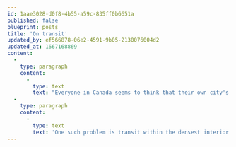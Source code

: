 ```yaml
---
id: 1aae3028-d0f8-4b55-a59c-835ff0b6651a
published: false
blueprint: posts
title: 'On transit'
updated_by: ef566878-06e2-4591-9b05-2130076004d2
updated_at: 1667168869
content:
  -
    type: paragraph
    content:
      -
        type: text
        text: "Everyone in Canada seems to think that their own city's public transit system is the worst of all. They can't all be the worst, of course, but they can – indeed, they do – each have their own unique problems. They also, however – and this is more often overlooked –\_have problems in common one with another."
  -
    type: paragraph
    content:
      -
        type: text
        text: 'One such problem is transit within the densest interior of the city. Typically investement in new transit infrastructure in Canada takes the form of rapid transit lines along a long corridor stretching from downtown to a remote suburb. '
---
```

